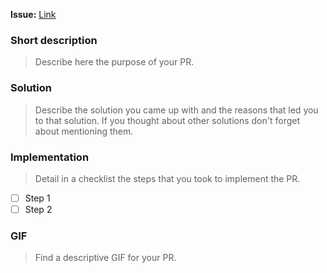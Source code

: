 **Issue:** [Link](https://github.com/swift-xcode/xctools/issues/YYY)

### Short description
> Describe here the purpose of your PR.

### Solution
> Describe the solution you came up with and the reasons that led you to that solution. If you thought about other solutions don't forget about mentioning them.

### Implementation
> Detail in a checklist the steps that you took to implement the PR.

- [ ] Step 1
- [ ] Step 2

### GIF
> Find a descriptive GIF for your PR.
